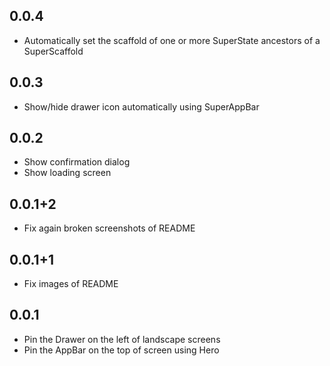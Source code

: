 ## 0.0.4

* Automatically set the scaffold of one or more SuperState ancestors of a SuperScaffold

## 0.0.3

* Show/hide drawer icon automatically using SuperAppBar

## 0.0.2

* Show confirmation dialog
* Show loading screen

## 0.0.1+2

* Fix again broken screenshots of README

## 0.0.1+1

* Fix images of README

## 0.0.1

* Pin the Drawer on the left of landscape screens
* Pin the AppBar on the top of screen using Hero